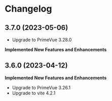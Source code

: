 # Changelog

## 3.7.0 (2023-05-06)

-   Upgrade to PrimeVue 3.28.0

**Implemented New Features and Enhancements**

## 3.6.0 (2023-04-12)

**Implemented New Features and Enhancements**

-   Upgrade to PrimeVue 3.26.1
-   Upgrade to vite 4.2.1
